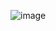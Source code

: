 ![image](https://user-images.githubusercontent.com/94230294/143444530-2781345c-5bb4-40c0-8273-29f68da85366.png)
